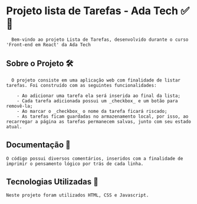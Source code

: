 # **Projeto lista de Tarefas -  Ada Tech** ✅📔

      Bem-vindo ao projeto Lista de Tarefas, desenvolvido durante o curso 'Front-end em React' da Ada Tech

## **Sobre o Projeto** 🛠

      O projeto consiste em uma aplicação web com finalidade de listar tarefas. Foi construído com as seguintes funcionalidades:

        - Ao adicionar uma tarefa ela será inserida ao final da lista;
        - Cada tarefa adicionada possui um _checkbox_ e um botão para removê-la;
        - Ao marcar o _checkbox_ o nome da tarefa ficará riscado;
        - As tarefas ficam guardadas no armazenamento local, por isso, ao recarregar a página as tarefas permanecem salvas, junto com seu estado atual.

## **Documentação** 📔

    O código possui diversos comentários, inseridos com a finalidade de imprimir o pensamento lógico por trás de cada linha.

## **Tecnologias Utilizadas** 🚀

    Neste projeto foram utilizados HTML, CSS e Javascript.

